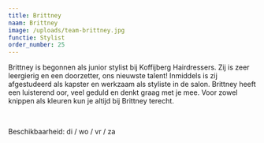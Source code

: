 ```yaml
---
title: Brittney
naam: Brittney
image: /uploads/team-brittney.jpg
functie: Stylist
order_number: 25
---
```


Brittney is begonnen als junior stylist bij Koffijberg Hairdressers. Zij is zeer leergierig en een doorzetter, ons nieuwste talent\! Inmiddels is zij afgestudeerd als kapster en werkzaam als styliste in de salon. Brittney heeft een luisterend oor, veel geduld en denkt graag met je mee. Voor zowel knippen als kleuren kun je altijd bij Brittney terecht.

&nbsp;

Beschikbaarheid: di / wo / vr / za